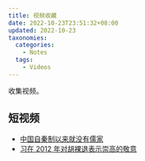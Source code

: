 ```yaml
---
title: 视频收藏
date: 2022-10-23T23:51:32+08:00
updated: 2022-10-23
taxonomies:
  categories:
    - Notes
  tags:
    - Videos
---
```


收集视频。

<!-- more -->

## 短视频

- [中国自秦制以来就没有儒家](https://twitter.com/nainaibao/status/1584154771057176577)
- [习在 2012 年对胡裸退表示崇高的敬意](https://twitter.com/shaochengCD/status/1584434559935868928)
